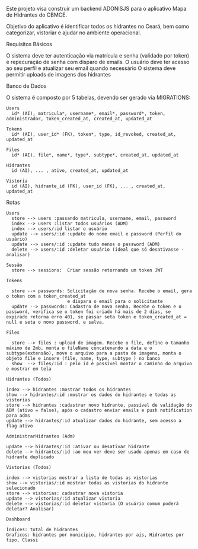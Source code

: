 Este projeto visa construir um backend ADONISJS para o aplicativo Mapa de Hidrantes do CBMCE.

Objetivo do aplicativo é identificar todos os hidrantes no Ceará, bem como categorizar, vistoriar e ajudar no ambiente operacional.

Requisitos Básicos

O sistema deve ter autenticação via matrícula e senha (validado por token) e repecuração de senha com disparo de emails.
O usuário deve ter acesso ao seu perfil e atualizar seu email quando necessário
O sistema deve permitir uploads de imagens dos hidrantes

Banco de Dados

O sistema é composto por 5 tabelas, devendo ser gerado via MIGRATIONS:

    Users
      id* (AI), matricula*, username*, email*, password*, token, administrador, token_created_at, created_at, updated_at

    Tokens
      id* (AI), user_id* (FK), token*, type, id_revoked, created_at, updated_at

    Files
      id* (AI), file*, name*, type*, subtype*, created_at, updated_at

    Hidrantes
      id (AI), ... , ativo, created_at, updated_at

    Vistoria
      id (AI), hidrante_id (FK), user_id (FK), ... , created_at, updated_at

Rotas

    Users
      store --> users :passando matricula, username, email, password
      index --> users :listar todos usuários (ADM)
      index --> users/:id listar o usuário
      update --> users/:id :update do nome email e password (Perfil do usuário)
      update --> users/:id :update tudo menos o password (ADM)
      delete --> users/:id :deletar usuário (ideal que só desativasse - analisar)
    
    Sessão
      store --> sessions:  Criar sessão retornando um token JWT

    Tokens
      
      store --> passwords: Solicitação de nova senha. Recebe o email, gera o token com a token_created_at
                           e dispara o email para o solicitante  
      update --> passwords: Cadastro de nova senha. Recebe o token e o password, verifica se o token foi criado há mais de 2 dias, se expirado retorna erro 401, se passar seta token e token_created_at = null e seta o novo password, e salva.

    Files

      store --> files : upload de imagem. Recebe o file, define o tamanho máximo de 2mb, monta o fileName concatenando a data e o subtype(extensão), move o arquivo para a pasta de imagens, monta o objeto file e insere (file, name, type, subtype ) no banco
      show  --> files/:id : pelo id é possível montar o caminho do arquivo e mostrar em tela

    Hidrantes (Todos)

    index --> hidrantes :mostrar todos os hidrantes
    show --> hidrantes/:id :mostrar os dados do hidrantes e todas as vistorias
    store --> hidrantes :cadastrar novo hidrante, passível de validação do ADM (ativo = false), após o cadastro enviar emails e push notification para adms
    update --> hidrantes/:id atualizar dados do hidrante, sem acesso a flag ativo
    
    AdministrarHidrantes (Adm) 

    update --> hidrantes/:id :ativar ou desativar hidrante
    delete --> hidrantes/:id :ao meu ver deve ser usado apenas em caso de hidrante duplicado 

    Vistorias (Todos)

    index --> vistorias mostrar a lista de todas as vistorias
    show --> vistorias/:id mostrar todas as vistorias do hidrante selecionado
    store --> vistorias: cadastrar nova vistoria
    update --> vistorias/:id atualizar vistoria
    delete --> vistorias/:id deletar vistoria (O usuário comum poderá deletar? Analisar) 

    Dashboard

    Índices: total de hidrantes
    Graficos: hidrantes por municipio, hidrantes por ais, Hidrantes por tipo, Classi
